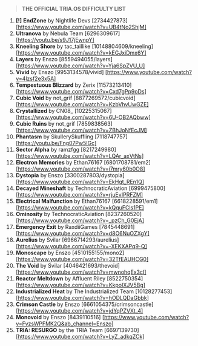 > **THE OFFICIAL TRIA.OS DIFFICULTY LIST**

1. **[!]** **EndZone** by Nightlife Devs [2734427873] [https://www.youtube.com/watch?v=UB4tNo2ShjM] 
2. **Ultranova** by Nebula Team [6296309617] [https://youtu.be/s9J17jEwnpY]
3. **Kneeling Shore** by tac_taillike [10148804609/kneeling] [https://www.youtube.com/watch?v=kEGJxiDmx6Y]
4. **Layers** by Enszo [8559494055/layers] [https://www.youtube.com/watch?v=Yja6SpZVU_U]
5. **Vivid** by Enszo [9953134578/vivid] [https://www.youtube.com/watch?v=4lzsf2e3x5A]
6. **Tempestuous Blizzard** by Zerix [11573213410] [https://www.youtube.com/watch?v=Cxd7gPp9oDs]
7. **Cubic Void** by not_grif [8877269572/cubicvoid] [https://www.youtube.com/watch?v=KzbVhvUwGZE]
8. **Crystallized** by CN08_ [10225315067] [https://www.youtube.com/watch?v=6U-OB2AQbww]
9. **Cubic Ruins** by not_grif [7859838563] [https://www.youtube.com/watch?v=ZBhJoNfEcJM]
10. **Phantasm** by SkullerySkuffling [7118747757] [https://youtu.be/Fng07Pw5IGc]
11. **Sector Alpha** by ramzfgg [8217249980] [https://www.youtube.com/watch?v=LQAr_axVtNs]
12. **Electron Memories** by Ethan76167 [6801708781/em2] [https://www.youtube.com/watch?v=i7mry60b0O8] 
13. **Dystopia** by Enszo [3300287803/dystopia] [https://www.youtube.com/watch?v=EkHgt_REn1Q]
14. **Decayed Mineshaft** by TechnocraticAviation [6999475800] [https://www.youtube.com/watch?v=rjuEvIPRFZM]
15. **Electrical Malfunction** by Ethan76167 [6618228591/em1] [https://www.youtube.com/watch?v=kQquFCls1PE]
16. **Ominosity** by TechnocraticAviation [8237260520] [https://www.youtube.com/watch?v=_pzCh_G0EjA]
17. **Emergency Exit** by RaxdiiGames [7845448691] [https://www.youtube.com/watch?v=d8O6NuOZXgY]
18. **Aurelius** by Svilar [6966714293/aurelius] [https://www.youtube.com/watch?v=-XEKXAPq9-Q] 
19. **Monoscape** by Enszo [4510155155/mono2] [https://www.youtube.com/watch?v=32TfEAUHCG0] 
20. **The Void** by Svilar [4046421693/thevoid] [https://www.youtube.com/watch?v=mwnohqEx3cI]
22. **Reactor Meltdown** by Affluent Riley [8522750354] [https://www.youtube.com/watch?v=KkpoIXJV5Bg]
23. **Industrialized Heat** by The Industrialized Team [10128277453] [https://www.youtube.com/watch?v=hODLQDaGbbk] 
24. **Crimson Castle** by Enszo [6661054375/crimsoncastle] [https://www.youtube.com/watch?v=jdYqPZVXt_4]
25. **Monovoid** by Enszo [8439110516] [https://www.youtube.com/watch?v=FvzsWPFMK2Q&ab_channel=Enszo] 
26. **TRIA: RESURGO** by the TRIA Team [6697139730] [https://www.youtube.com/watch?v=LyZ_adkqZCk] 
